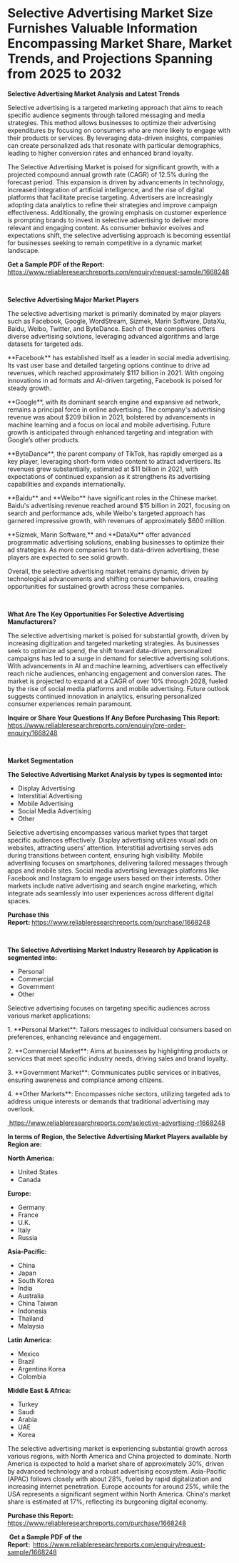 <p><h1>Selective Advertising Market Size Furnishes Valuable Information Encompassing Market Share, Market Trends, and Projections Spanning from 2025 to 2032</h1></p><p><strong>Selective Advertising Market Analysis and Latest Trends</strong></p>
<p><p>Selective advertising is a targeted marketing approach that aims to reach specific audience segments through tailored messaging and media strategies. This method allows businesses to optimize their advertising expenditures by focusing on consumers who are more likely to engage with their products or services. By leveraging data-driven insights, companies can create personalized ads that resonate with particular demographics, leading to higher conversion rates and enhanced brand loyalty.</p><p>The Selective Advertising Market is poised for significant growth, with a projected compound annual growth rate (CAGR) of 12.5% during the forecast period. This expansion is driven by advancements in technology, increased integration of artificial intelligence, and the rise of digital platforms that facilitate precise targeting. Advertisers are increasingly adopting data analytics to refine their strategies and improve campaign effectiveness. Additionally, the growing emphasis on customer experience is prompting brands to invest in selective advertising to deliver more relevant and engaging content. As consumer behavior evolves and expectations shift, the selective advertising approach is becoming essential for businesses seeking to remain competitive in a dynamic market landscape.</p></p>
<p><strong>Get a Sample PDF of the Report:&nbsp;</strong> <a href="https://www.reliableresearchreports.com/enquiry/request-sample/1668248?utm_campaign=40&utm_medium=2&utm_source=Github&utm_content=ia&utm_term=17042025&utm_id=selective-advertising">https://www.reliableresearchreports.com/enquiry/request-sample/1668248</a></p>
<p>&nbsp;</p>
<p><strong>Selective Advertising Major Market Players</strong></p>
<p><p>The selective advertising market is primarily dominated by major players such as Facebook, Google, WordStream, Sizmek, Marin Software, DataXu, Baidu, Weibo, Twitter, and ByteDance. Each of these companies offers diverse advertising solutions, leveraging advanced algorithms and large datasets for targeted ads.</p><p>**Facebook** has established itself as a leader in social media advertising. Its vast user base and detailed targeting options continue to drive ad revenues, which reached approximately $117 billion in 2021. With ongoing innovations in ad formats and AI-driven targeting, Facebook is poised for steady growth.</p><p>**Google**, with its dominant search engine and expansive ad network, remains a principal force in online advertising. The company's advertising revenue was about $209 billion in 2021, bolstered by advancements in machine learning and a focus on local and mobile advertising. Future growth is anticipated through enhanced targeting and integration with Google’s other products.</p><p>**ByteDance**, the parent company of TikTok, has rapidly emerged as a key player, leveraging short-form video content to attract advertisers. Its revenues grew substantially, estimated at $11 billion in 2021, with expectations of continued expansion as it strengthens its advertising capabilities and expands internationally.</p><p>**Baidu** and **Weibo** have significant roles in the Chinese market. Baidu's advertising revenue reached around $15 billion in 2021, focusing on search and performance ads, while Weibo's targeted approach has garnered impressive growth, with revenues of approximately $600 million.</p><p>**Sizmek, Marin Software,** and **DataXu** offer advanced programmatic advertising solutions, enabling businesses to optimize their ad strategies. As more companies turn to data-driven advertising, these players are expected to see solid growth.</p><p>Overall, the selective advertising market remains dynamic, driven by technological advancements and shifting consumer behaviors, creating opportunities for sustained growth across these companies.</p></p>
<p>&nbsp;</p>
<p><strong>What Are The Key Opportunities For Selective Advertising Manufacturers?</strong></p>
<p><p>The selective advertising market is poised for substantial growth, driven by increasing digitization and targeted marketing strategies. As businesses seek to optimize ad spend, the shift toward data-driven, personalized campaigns has led to a surge in demand for selective advertising solutions. With advancements in AI and machine learning, advertisers can effectively reach niche audiences, enhancing engagement and conversion rates. The market is projected to expand at a CAGR of over 10% through 2028, fueled by the rise of social media platforms and mobile advertising. Future outlook suggests continued innovation in analytics, ensuring personalized consumer experiences remain paramount.</p></p>
<p><strong>Inquire or Share Your Questions If Any Before Purchasing This Report:</strong> <a href="https://www.reliableresearchreports.com/enquiry/pre-order-enquiry/1668248?utm_campaign=40&utm_medium=2&utm_source=Github&utm_content=ia&utm_term=17042025&utm_id=selective-advertising">https://www.reliableresearchreports.com/enquiry/pre-order-enquiry/1668248</a></p>
<p>&nbsp;</p>
<p><strong>Market Segmentation</strong></p>
<p><strong>The Selective Advertising Market Analysis by types is segmented into:</strong></p>
<p><ul><li>Display Advertising</li><li>Interstitial Advertising</li><li>Mobile Advertising</li><li>Social Media Advertising</li><li>Other</li></ul></p>
<p><p>Selective advertising encompasses various market types that target specific audiences effectively. Display advertising utilizes visual ads on websites, attracting users' attention. Interstitial advertising serves ads during transitions between content, ensuring high visibility. Mobile advertising focuses on smartphones, delivering tailored messages through apps and mobile sites. Social media advertising leverages platforms like Facebook and Instagram to engage users based on their interests. Other markets include native advertising and search engine marketing, which integrate ads seamlessly into user experiences across different digital spaces.</p></p>
<p><strong>Purchase this Report:&nbsp;</strong><a href="https://www.reliableresearchreports.com/purchase/1668248?utm_campaign=40&utm_medium=2&utm_source=Github&utm_content=ia&utm_term=17042025&utm_id=selective-advertising">https://www.reliableresearchreports.com/purchase/1668248</a></p>
<p>&nbsp;</p>
<p><strong>The Selective Advertising Market Industry Research by Application is segmented into:</strong></p>
<p><ul><li>Personal</li><li>Commercial</li><li>Government</li><li>Other</li></ul></p>
<p><p>Selective advertising focuses on targeting specific audiences across various market applications: </p><p>1. **Personal Market**: Tailors messages to individual consumers based on preferences, enhancing relevance and engagement. </p><p>2. **Commercial Market**: Aims at businesses by highlighting products or services that meet specific industry needs, driving sales and brand loyalty. </p><p>3. **Government Market**: Communicates public services or initiatives, ensuring awareness and compliance among citizens. </p><p>4. **Other Markets**: Encompasses niche sectors, utilizing targeted ads to address unique interests or demands that traditional advertising may overlook.</p></p>
<p><a href="https://www.reliableresearchreports.com/selective-advertising-r1668248?utm_campaign=40&utm_medium=2&utm_source=Github&utm_content=ia&utm_term=17042025&utm_id=selective-advertising">&nbsp;https://www.reliableresearchreports.com/selective-advertising-r1668248</a></p>
<p><strong>In terms of Region, the Selective Advertising Market Players available by Region are:</strong></p>
<p>
    <p> <strong> North America: </strong>
        <ul>
            <li>United States</li>
            <li>Canada</li>
        </ul>
        </p> 
    <p> <strong> Europe: </strong>
        <ul>
            <li>Germany</li>
            <li>France</li>
            <li>U.K.</li>
            <li>Italy</li>
            <li>Russia</li>
        </ul>
        </p> 
    <p> <strong> Asia-Pacific: </strong>
        <ul>
            <li>China</li>
            <li>Japan</li>
            <li>South Korea</li>
            <li>India</li>
            <li>Australia</li>
            <li>China Taiwan</li>
            <li>Indonesia</li>
            <li>Thailand</li>
            <li>Malaysia</li>
        </ul>
        </p> 
    <p> <strong> Latin America: </strong>
        <ul>
            <li>Mexico</li>
            <li>Brazil</li>
            <li>Argentina Korea</li>
            <li>Colombia</li>
        </ul>
        </p> 
    <p> <strong> Middle East & Africa: </strong>
        <ul>
            <li>Turkey</li>
            <li>Saudi</li>
            <li>Arabia</li>
            <li>UAE</li>
            <li>Korea</li>
        </ul>
    </p>
    </p>
<p><p>The selective advertising market is experiencing substantial growth across various regions, with North America and China projected to dominate. North America is expected to hold a market share of approximately 30%, driven by advanced technology and a robust advertising ecosystem. Asia-Pacific (APAC) follows closely with about 28%, fueled by rapid digitalization and increasing internet penetration. Europe accounts for around 25%, while the USA represents a significant segment within North America. China's market share is estimated at 17%, reflecting its burgeoning digital economy.</p></p>
<p><strong>Purchase this Report: </strong><a href="https://www.reliableresearchreports.com/purchase/1668248?utm_campaign=40&utm_medium=2&utm_source=Github&utm_content=ia&utm_term=17042025&utm_id=selective-advertising">https://www.reliableresearchreports.com/purchase/1668248</a></p>
<p>&nbsp;<strong>Get a Sample PDF of the Report:&nbsp;&nbsp;</strong><a href="https://www.reliableresearchreports.com/enquiry/request-sample/1668248?utm_campaign=40&utm_medium=2&utm_source=Github&utm_content=ia&utm_term=17042025&utm_id=selective-advertising">https://www.reliableresearchreports.com/enquiry/request-sample/1668248</a></p>
<p><strong></strong></p>
<p><p></p><p></p><p></p></p>